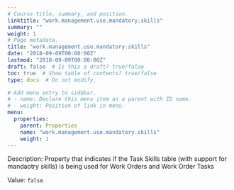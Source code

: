 ```yaml
---
# Course title, summary, and position.
linktitle: "work.management.use.mandatory.skills"
summary: ""
weight: 1
# Page metadata.
title: "work.management.use.mandatory.skills"
date: "2018-09-09T00:00:00Z"
lastmod: "2018-09-09T00:00:00Z"
draft: false  # Is this a draft? true/false
toc: true  # Show table of contents? true/false
type: docs  # Do not modify.

# Add menu entry to sidebar.
# - name: Declare this menu item as a parent with ID name.
# - weight: Position of link in menu.
menu:
  properties:
    parent: Properties
    name: "work.management.use.mandatory.skills"
    weight: 1
---
```


Description: Property that indicates if the Task Skills table (with support for mandaotry skills) is being used for Work Orders and Work Order Tasks


Value: `false`